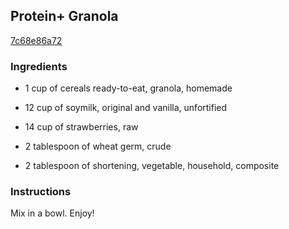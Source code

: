 ## Protein+ Granola

[7c68e86a72](http://www.food.com/recipe/protein-granola-522844)

### Ingredients

 - 1 cup of cereals ready-to-eat, granola, homemade

 - 12 cup of soymilk, original and vanilla, unfortified

 - 14 cup of strawberries, raw

 - 2 tablespoon of wheat germ, crude

 - 2 tablespoon of shortening, vegetable, household, composite

### Instructions

Mix in a bowl. Enjoy!